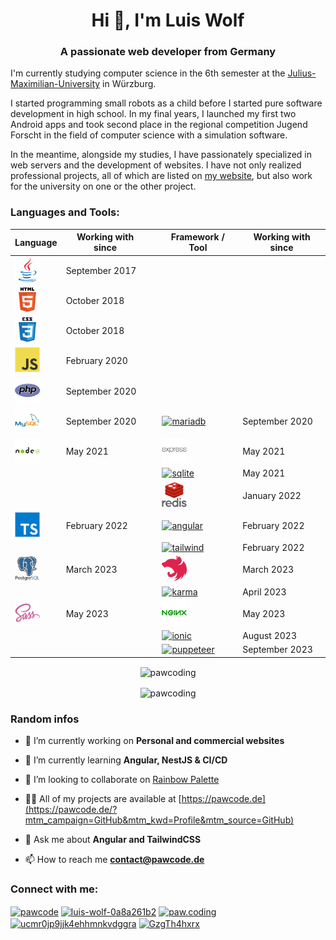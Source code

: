 <h1 align="center">Hi 👋, I'm Luis Wolf</h1>
<h3 align="center">A passionate web developer from Germany</h3>


I'm currently studying computer science in the 6th semester at the [Julius-Maximilian-University](https://www.informatik.uni-wuerzburg.de/) in Würzburg.

I started programming small robots as a child before I started pure software development in high school.
In my final years, I launched my first two Android apps and took second place in the regional competition Jugend Forscht in the field of computer science with a simulation software.

In the meantime, alongside my studies, I have passionately specialized in web servers and the development of websites.
I have not only realized professional projects, all of which are listed on [my website](https://pawcode.de/?mtm_campaign=GitHub&mtm_kwd=Profile&mtm_source=GitHub), but also work for the university on one or the other project.


<h3 align="left">Languages and Tools:</h3>

| Language | Working with since |   | Framework / Tool | Working with since |
| -------- | ------------------ | - | ---------------- | ------------------ |
| <a href="https://www.java.com" target="_blank" rel="noreferrer"> <img src="https://raw.githubusercontent.com/devicons/devicon/master/icons/java/java-original.svg" alt="java" width="40" height="40"/> </a> | September 2017
| <a href="https://www.w3.org/html/" target="_blank" rel="noreferrer"> <img src="https://raw.githubusercontent.com/devicons/devicon/master/icons/html5/html5-original-wordmark.svg" alt="html5" width="40" height="40"/> </a> | October 2018
| <a href="https://www.w3schools.com/css/" target="_blank" rel="noreferrer"> <img src="https://raw.githubusercontent.com/devicons/devicon/master/icons/css3/css3-original-wordmark.svg" alt="css3" width="40" height="40"/> </a> | October 2018
| <a href="https://developer.mozilla.org/en-US/docs/Web/JavaScript" target="_blank" rel="noreferrer"> <img src="https://raw.githubusercontent.com/devicons/devicon/master/icons/javascript/javascript-original.svg" alt="javascript" width="40" height="40"/> </a> | February 2020 |
| <a href="https://www.php.net" target="_blank" rel="noreferrer"> <img src="https://raw.githubusercontent.com/devicons/devicon/master/icons/php/php-original.svg" alt="php" width="40" height="40"/> </a> | September 2020 |
| <a href="https://www.mysql.com/" target="_blank" rel="noreferrer"> <img src="https://raw.githubusercontent.com/devicons/devicon/master/icons/mysql/mysql-original-wordmark.svg" alt="mysql" width="40" height="40"/> </a> | September 2020 | | <a href="https://mariadb.org/" target="_blank" rel="noreferrer"> <img src="https://www.vectorlogo.zone/logos/mariadb/mariadb-icon.svg" alt="mariadb" width="40" height="40"/> </a> | September 2020
| <a href="https://nodejs.org" target="_blank" rel="noreferrer"> <img src="https://raw.githubusercontent.com/devicons/devicon/master/icons/nodejs/nodejs-original-wordmark.svg" alt="nodejs" width="40" height="40"/> </a> | May 2021 | | <a href="https://expressjs.com" target="_blank" rel="noreferrer"> <img src="https://raw.githubusercontent.com/devicons/devicon/master/icons/express/express-original-wordmark.svg" alt="express" width="40" height="40"/> </a> | May 2021 |
| | | | <a href="https://www.sqlite.org/" target="_blank" rel="noreferrer"> <img src="https://www.vectorlogo.zone/logos/sqlite/sqlite-icon.svg" alt="sqlite" width="40" height="40"/> </a> | May 2021
| | | | <a href="https://redis.io" target="_blank" rel="noreferrer"> <img src="https://raw.githubusercontent.com/devicons/devicon/master/icons/redis/redis-original-wordmark.svg" alt="redis" width="40" height="40"/> </a> | January 2022 |
| <a href="https://www.typescriptlang.org/" target="_blank" rel="noreferrer"> <img src="https://raw.githubusercontent.com/devicons/devicon/master/icons/typescript/typescript-original.svg" alt="typescript" width="40" height="40"/> </a> | February 2022| | <a href="https://angular.io" target="_blank" rel="noreferrer"> <img src="https://angular.io/assets/images/logos/angular/angular.svg" alt="angular" width="40" height="40"/> </a> | February 2022 |
| | | | <a href="https://tailwindcss.com/" target="_blank" rel="noreferrer"> <img src="https://www.vectorlogo.zone/logos/tailwindcss/tailwindcss-icon.svg" alt="tailwind" width="40" height="40"/> </a> | February 2022 |
| <a href="https://www.postgresql.org" target="_blank" rel="noreferrer"> <img src="https://raw.githubusercontent.com/devicons/devicon/master/icons/postgresql/postgresql-original-wordmark.svg" alt="postgresql" width="40" height="40"/> </a> | March 2023 | | <a href="https://nestjs.com/" target="_blank" rel="noreferrer"> <img src="https://raw.githubusercontent.com/devicons/devicon/master/icons/nestjs/nestjs-plain.svg" alt="nestjs" width="40" height="40"/> </a> | March 2023 |
| | | | <a href="https://karma-runner.github.io/latest/index.html" target="_blank" rel="noreferrer"> <img src="https://raw.githubusercontent.com/detain/svg-logos/780f25886640cef088af994181646db2f6b1a3f8/svg/karma.svg" alt="karma" width="40" height="40"/> </a> | April 2023 |
| <a href="https://sass-lang.com" target="_blank" rel="noreferrer"> <img src="https://raw.githubusercontent.com/devicons/devicon/master/icons/sass/sass-original.svg" alt="sass" width="40" height="40"/> </a> | May 2023 | | <a href="https://www.nginx.com" target="_blank" rel="noreferrer"> <img src="https://raw.githubusercontent.com/devicons/devicon/master/icons/nginx/nginx-original.svg" alt="nginx" width="40" height="40"/> </a> | May 2023 |
| | | | <a href="https://ionicframework.com" target="_blank" rel="noreferrer"> <img src="https://upload.wikimedia.org/wikipedia/commons/d/d1/Ionic_Logo.svg" alt="ionic" width="40" height="40"/> </a> | August 2023 |
| | | | <a href="https://github.com/puppeteer/puppeteer" target="_blank" rel="noreferrer"> <img src="https://www.vectorlogo.zone/logos/pptrdev/pptrdev-official.svg" alt="puppeteer" width="40" height="40"/> </a> | September 2023 |


<p align="center"><img align="center" src="https://github-readme-stats.vercel.app/api/top-langs?username=pawcoding&show_icons=true&locale=en&layout=compact&theme=algolia" alt="pawcoding" /></p>

<p align="center"><img align="center" src="https://github-readme-stats.vercel.app/api?username=pawcoding&show_icons=true&locale=en&count_private=true&theme=algolia&hide_title=true" alt="pawcoding" /></p>


<h3 align="left">Random infos</h3>

- 🔭 I’m currently working on **Personal and commercial websites**

- 🌱 I’m currently learning **Angular, NestJS & CI/CD**

- 👯 I’m looking to collaborate on [Rainbow Palette](https://github.com/pawcoding/rainbow-palette)

- 👨‍💻 All of my projects are available at [https://pawcode.de](https://pawcode.de/?mtm_campaign=GitHub&mtm_kwd=Profile&mtm_source=GitHub)

- 💬 Ask me about **Angular and TailwindCSS**

- 📫 How to reach me **contact@pawcode.de**


<h3 align="left">Connect with me:</h3>
<p align="left">
<a href="https://twitter.com/pawcode" target="blank"><img align="center" src="https://raw.githubusercontent.com/rahuldkjain/github-profile-readme-generator/master/src/images/icons/Social/twitter.svg" alt="pawcode" height="30" width="40" /></a>
<a href="https://linkedin.com/in/luis-wolf-0a8a261b2" target="blank"><img align="center" src="https://raw.githubusercontent.com/rahuldkjain/github-profile-readme-generator/master/src/images/icons/Social/linked-in-alt.svg" alt="luis-wolf-0a8a261b2" height="30" width="40" /></a>
<a href="https://instagram.com/paw.coding" target="blank"><img align="center" src="https://raw.githubusercontent.com/rahuldkjain/github-profile-readme-generator/master/src/images/icons/Social/instagram.svg" alt="paw.coding" height="30" width="40" /></a>
<a href="https://www.youtube.com/c/ucmr0jp9jjk4ehhmnkvdggra" target="blank"><img align="center" src="https://raw.githubusercontent.com/rahuldkjain/github-profile-readme-generator/master/src/images/icons/Social/youtube.svg" alt="ucmr0jp9jjk4ehhmnkvdggra" height="30" width="40" /></a>
<a href="https://discord.gg/GzgTh4hxrx" target="blank"><img align="center" src="https://raw.githubusercontent.com/rahuldkjain/github-profile-readme-generator/master/src/images/icons/Social/discord.svg" alt="GzgTh4hxrx" height="30" width="40" /></a>
</p>
